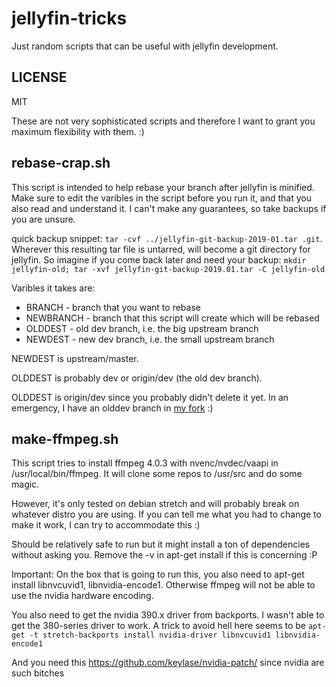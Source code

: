 # jellyfin-tricks

Just random scripts that can be useful with jellyfin development.

## LICENSE

MIT

These are not very sophisticated scripts and therefore I want to grant you maximum flexibility with them. :)

## rebase-crap.sh

This script is intended to help rebase your branch after jellyfin is minified. Make sure to edit the varibles
in the script before you run it, and that you also read and understand it. I can't make any guarantees, so take backups if you are
unsure.

quick backup snippet: `tar -cvf ../jellyfin-git-backup-2019-01.tar .git`. Wherever this resulting tar file is untarred, will become a git directory for jellyfin. So imagine if you come back later and need your backup: `mkdir jellyfin-old; tar -xvf jellyfin-git-backup-2019.01.tar -C jellyfin-old`

Varibles it takes are:
* BRANCH - branch that you want to rebase
* NEWBRANCH - branch that this script will create which will be rebased
* OLDDEST - old dev branch, i.e. the big upstream branch
* NEWDEST - new dev branch, i.e. the small upstream branch

NEWDEST is upstream/master.

OLDDEST is probably dev or origin/dev (the old dev branch).

OLDDEST is origin/dev since you probably didn't delete it yet. In an emergency, I have an olddev branch in [my fork](https://github.com/hawken93/jellyfin/tree/olddev) :)

## make-ffmpeg.sh
This script tries to install ffmpeg 4.0.3 with nvenc/nvdec/vaapi in /usr/local/bin/ffmpeg. It will clone some repos to /usr/src and do some magic.

However, it's only tested on debian stretch and will probably break on whatever distro you are using. If you can tell me what you had to change to make it work, I can try to accommodate this :)

Should be relatively safe to run but it might install a ton of dependencies without asking you. Remove the -v in apt-get install if this is concerning :P

Important: On the box that is going to run this, you also need to apt-get install libnvcuvid1, libnvidia-encode1. Otherwise ffmpeg will not be able to use the nvidia hardware encoding.

You also need to get the nvidia 390.x driver from backports. I wasn't able to get the 380-series driver to work. A trick to avoid hell here seems to be `apt-get -t stretch-backports install nvidia-driver libnvcuvid1 libnvidia-encode1`

And you need this https://github.com/keylase/nvidia-patch/ since nvidia are such bitches
